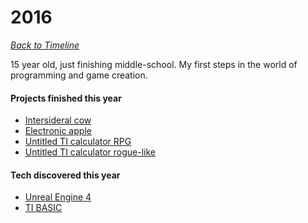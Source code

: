 # 2016
*[Back to Timeline](./Timeline.md)*

15 year old, just finishing middle-school. My first steps in the world of programming and game creation.

#### Projects finished this year
- [Intersideral cow](../Games/IntersideralCow.md)
- [Electronic apple](../Games/ElectronicApple.md)
- [Untitled TI calculator RPG](../Games/TiRpg.md)
- [Untitled TI calculator rogue-like](../Games/TiRogue.md)

#### Tech discovered this year
- [Unreal Engine 4](../Techs/UnrealEngine.md)
- [TI BASIC](../Techs/TiBasic.md)